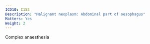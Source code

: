 ```yaml
---
ICD10: C152
Description: "Malignant neoplasm: Abdominal part of oesophagus"
Matters: Yes
Weight: 2
---
```

Complex anaesthesia
